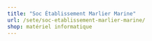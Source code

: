 ```yaml
---
title: "Soc Établissement Marlier Marine"
url: /sete/soc-etablissement-marlier-marine/
shop: matériel informatique
---
```

